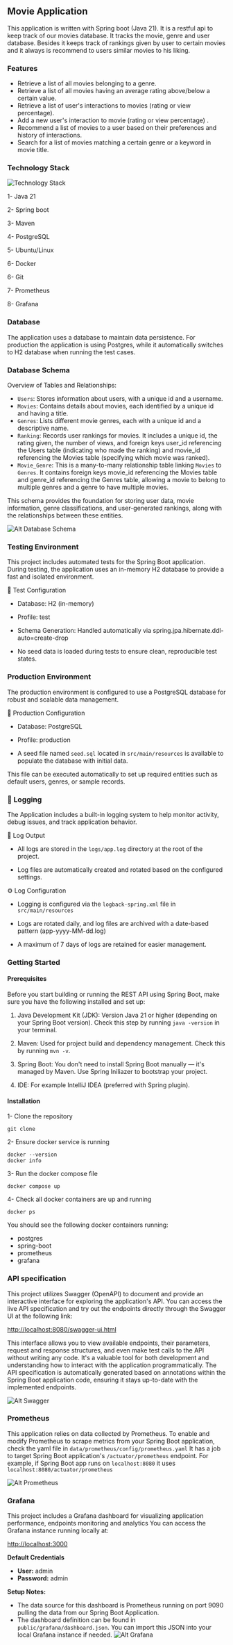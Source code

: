 ## Movie Application
This application is written with Spring boot (Java 21). It is a restful api to keep track of our movies database.
It tracks the movie, genre and user database. Besides it keeps track of rankings given by user to certain movies and it always is recommend to users similar movies to his liking.


### Features
* Retrieve a list of all movies belonging to a genre.
* Retrieve a list of all movies having an average rating above/below a certain value.
* Retrieve a list of user's interactions to movies (rating or view percentage).
* Add a new user's interaction to movie (rating or view percentage) .
* Recommend a list of movies to a user based on their preferences and history of interactions.
* Search for a list of movies matching a certain genre or a keyword in movie title.

### Technology Stack
![Technology Stack](https://skillicons.dev/icons?i=java,spring,maven,postgres,linux,docker,git,prometheus,grafana )

1- Java 21

2- Spring boot 

3- Maven

4- PostgreSQL

5- Ubuntu/Linux

6- Docker

6- Git

7- Prometheus

8- Grafana
### Database
The application uses a database to maintain data persistence. For production the application is using Postgres, while it automatically switches to H2 database when running the test cases.

### Database Schema
Overview of Tables and Relationships:

* `Users`: Stores information about users, with a unique id and a username.
* `Movies`: Contains details about movies, each identified by a unique id and having a title.
* `Genres`: Lists different movie genres, each with a unique id and a descriptive name.
* `Ranking`: Records user rankings for movies. It includes a unique id, the rating given, the number of views, and foreign keys user_id referencing the Users table (indicating who made the ranking) and movie_id referencing the Movies table (specifying which movie was ranked).
* `Movie_Genre`: This is a many-to-many relationship table linking `Movies` to `Genres`. It contains foreign keys movie_id referencing the Movies table and genre_id referencing the Genres table, allowing a movie to belong to multiple genres and a genre to have multiple movies.

This schema provides the foundation for storing user data, movie information, genre classifications, and user-generated rankings, along with the relationships between these entities.

![Alt Database Schema](public/database/database-schema.png)

### Testing Environment
This project includes automated tests for the Spring Boot application. 
During testing, the application uses an in-memory H2 database 
to provide a fast and isolated environment.

🔧 Test Configuration

* Database: H2 (in-memory)

* Profile: test

* Schema Generation: Handled automatically via spring.jpa.hibernate.ddl-auto=create-drop

* No seed data is loaded during tests to ensure clean, reproducible test states.

### Production Environment
The production environment is configured to 
use a PostgreSQL database for robust and scalable data management.

🔧 Production Configuration

* Database: PostgreSQL

* Profile: production

* A seed file named `seed.sql` located in `src/main/resources` is available to populate the database with initial data.

This file can be executed automatically to set up required entities
such as default users, genres, or sample records.

### 📝 Logging
The Application includes a built-in logging system to help monitor 
activity, debug issues, and track application behavior.

📁 Log Output
* All logs are stored in the `logs/app.log` directory at the root of the project.

* Log files are automatically created and rotated based on the configured settings.

⚙️ Log Configuration
* Logging is configured via the `logback-spring.xml` file in `src/main/resources`

* Logs are rotated daily, and log files are archived with a date-based pattern (app-yyyy-MM-dd.log)

* A maximum of 7 days of logs are retained for easier management.





### Getting Started

#### Prerequisites
Before you start building or running the REST API using Spring Boot, make sure you have the following installed and set up:

1. Java Development Kit (JDK):
   Version Java 21 or higher (depending on your Spring Boot version).
   Check this step by running `java -version` in your terminal.

2. Maven: Used for project build and dependency management. Check this by running `mvn -v`.

3. Spring Boot:
   You don't need to install Spring Boot manually — it's managed by Maven. Use Spring Iniliazer to bootstrap your project.

4. IDE: For example IntelliJ IDEA (preferred with Spring plugin).

#### Installation
1- Clone the repository
``` console
git clone 
```
2- Ensure docker service is running
``` console
docker --version
docker info
```
3- Run the docker compose file
``` console
docker compose up
```
4- Check all docker containers are up and running
```console
docker ps
```
You should see the following docker containers running:
* postgres
* spring-boot
* prometheus
* grafana

### API specification
This project utilizes Swagger (OpenAPI) to document and provide an interactive interface for exploring the application's API. 
You can access the live API specification and 
try out the endpoints directly through the Swagger UI at the following link:

[http://localhost:8080/swagger-ui.html](http://localhost:8080/swagger-ui.html)

This interface allows you to view available endpoints, their parameters, request and response structures, and even make test calls to the API without writing any code. 
It's a valuable tool for both development and understanding how to interact with 
the application programmatically. The API specification is automatically generated based on annotations within the Spring Boot application code, ensuring it stays up-to-date with the implemented endpoints.

![Alt Swagger](public/openapi/swagger.png)

### Prometheus
This application relies on data collected by Prometheus. To enable and modify Prometheus to scrape metrics from your Spring Boot application, check the yaml file in `data/prometheus/config/prometheus.yaml`
It has a job to target Spring Boot application's `/actuator/prometheus` endpoint. For example, if Spring Boot app runs on `localhost:8080` it uses `localhost:8080/actuator/prometheus`

![Alt Prometheus](public/prometheus/prometheus.png)

### Grafana
This project includes a Grafana dashboard for visualizing application performance, endpoints monitoring and analytics 
You can access the Grafana instance running locally at:

[http://localhost:3000](http://localhost:3000)


**Default Credentials**

* **User:** admin
* **Password:** admin

**Setup Notes:**

* The data source for this dashboard is Prometheus running on port 9090 pulling the data from our Spring Boot Application.
* The dashboard definition can be found in `public/grafana/dashboard.json`. You can import this JSON into your local Grafana instance if needed.
![Alt Grafana](public/grafana/grafana.png)